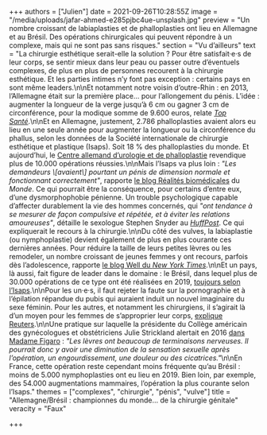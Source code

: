 +++
authors = ["Julien"]
date = 2021-09-26T10:28:55Z
image = "/media/uploads/jafar-ahmed-e285pjbc4ue-unsplash.jpg"
preview = "Un nombre croissant de labiaplasties et de phalloplasties ont lieu en Allemagne et au Brésil. Des opérations chirurgicales qui peuvent répondre à un complexe, mais qui ne sont pas sans risques."
section = "Vu d’ailleurs"
text = "La chirurgie esthétique serait-elle la solution&nbsp;? Pour être satisfait·e·s de leur corps, se sentir mieux dans leur peau ou passer outre d’éventuels complexes, de plus en plus de personnes recourent à la chirurgie esthétique. Et les parties intimes n’y font pas exception&nbsp;: certains pays en sont même leaders.\n\nEt notamment notre voisin d’outre-Rhin&nbsp;: en 2013, l’Allemagne était sur la première place… pour l’allongement du pénis. L’idée&nbsp;: augmenter la longueur de la verge jusqu’à 6 cm ou gagner 3 cm de circonférence, pour la modique somme de 9.600 euros, relate [_Top Santé_](https://www.topsante.com/couple-et-sexualite/sexualite/troubles-sexuels-chez-l-homme/allongement-du-penis-les-allemands-multiplient-les-operations-63511).\n\nEt en Allemagne, justement, 2.786 phalloplasties avaient alors eu lieu en une seule année pour augmenter la longueur ou la circonférence du phallus, selon les données de la Société internationale de chirurgie esthétique et plastique (Isaps). Soit 18&nbsp;% des phalloplasties du monde. Et aujourd’hui, le [Centre allemand d’urologie et de phalloplastie](https://www.deutsches-zentrum-urologie.com/de/behandlungen/penisvergroesserung/eckdaten-zu-unserer-arbeit-ergebnisse/) revendique plus de 10.000 opérations réussies.\n\nMais l’Isaps va plus loin&nbsp;: _\"Les demandeurs \\[avaient\\] pourtant un pénis de dimension normale et fonctionnant correctement\"_, rapporte [le blog Réalités biomédicales](https://www.lemonde.fr/blog/realitesbiomedicales/2014/08/17/lallemagne-championne-du-monde-de-la-chirurgie-dallongement-du-penis/) du _Monde_. Ce qui pourrait être la conséquence, pour certains d’entre eux, d’une dysmorphophobie pénienne. Un trouble psychologique capable d’affecter durablement la vie des hommes concernés, qui _\"ont tendance à se mesurer de façon compulsive et répétée, et à éviter les relations amoureuses\"_, détaille le sexologue Stephen Snyder au [_HuffPost_](https://www.huffingtonpost.fr/entry/arretez-rire-taille-penis-complexe_fr_5d6fd599e4b09bbc9ef87b80). Ce qui expliquerait le recours à la chirurgie.\n\nDu côté des vulves, la labiaplastie (ou nymphoplastie) devient également de plus en plus courante ces dernières années. Pour réduire la taille de leurs petites lèvres ou les remodeler, un nombre croissant de jeunes femmes y ont recours, parfois dès l’adolescence, rapporte [le blog Well du _New York Times_](https://well.blogs.nytimes.com/2016/04/25/increase-in-teenage-genital-surgery-prompts-guidelines-for-doctors/).\n\nEt un pays, là aussi, fait figure de leader dans le domaine&nbsp;: le Brésil, dans lequel plus de 30.000 opérations de ce type ont été réalisées en 2019, [toujours selon l’Isaps](https://www.isaps.org/wp-content/uploads/2020/12/Global-Survey-2019.pdf).\n\nPour les un·e·s, il faut rejeter la faute sur la pornographie et à l’épilation répandue du pubis qui auraient induit un nouvel imaginaire du sexe féminin. Pour les autres, et notamment les chirurgiens, il s’agirait là d’un moyen pour les femmes de s’approprier leur corps, [explique Reuters](https://www.reuters.com/article/us-brazil-plasticsurgery-idUSKBN1FL6B1).\n\nUne pratique sur laquelle la présidente du Collège américain des gynécologues et obstétriciens Julie Strickland alertait en 2016 [dans Madame Figaro](https://madame.lefigaro.fr/beaute/nez-seins-fesses-le-culte-de-la-chirurgie-esthetique-au-bresil-030616-114547)&nbsp;: _\"Les lèvres ont beaucoup de terminaisons nerveuses. Il pourrait donc y avoir une diminution de la sensation sexuelle après l’opération, un engourdissement, une douleur ou des cicatrices.\"_\n\nEn France, cette opération reste cependant moins fréquente qu’au Brésil&nbsp;: moins de 5.000 nymphoplasties ont eu lieu en 2019. Bien loin, par exemple, des 54.000 augmentations mammaires, l’opération la plus courante selon l’Isaps."
themes = ["complexes", "chirurgie", "pénis", "vulve"]
title = "Allemagne/Brésil&nbsp;: championnes du monde… de la chirurgie génitale"
veracity = "Faux"

+++
